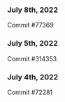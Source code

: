 ### July 8th, 2022

Commit #77369

### July 5th, 2022

Commit #314353


### July 4th, 2022

Commit #72281
